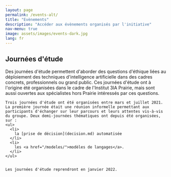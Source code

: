 ```yaml
---
layout: page
permalink: /events-alt/
title: "Evènements"
description: "Accéder aux évènements organisés par l'initiative"
nav-menu: true
image: assets/images/events-dark.jpg
lang: fr
---
```


<h2> Journées d'étude </h2>

<div class="row 200%>"
  <div class="6u 12u$(small)">
    Des journées d'étude permettent d'aborder des questions d'éthique liées au déploiement des techniques d'intelligence artificielle dans des cadres concrets, professionnels ou grand public. Ces journées d'étude ont à l'origine été organisées dans le cadre de l'Institut 3IA Prairie, mais sont aussi ouvertes aux spécialistes hors Prairie intéressés par ces questions.

    Trois journées d'étude ont été organisées entre mars et juillet 2021. La première journée était une réunion informelle permettant aux participants d'échanger sur leur parcours et leurs attentes vis-à-vis du groupe. Deux demi-journées thématiques ont depuis été organisées, sur :
    <ul>
      <li>
        la [prise de décision](decision.md) automatisée
      </li>
      <li>
        les <a href="/modeles/">modèles de langages</a>.
      </li>
    </ul>


    Les journées d'étude reprendront en janvier 2022.
  </div>
</div>
